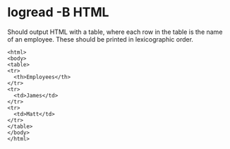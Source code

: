 logread -B HTML
===============
Should output HTML with a table, where each row in the table is the name of an employee. These should be printed in lexicographic order.

    <html>
    <body>
    <table>
    <tr>
      <th>Employees</th>
    </tr>
    <tr>
      <td>James</td>
    </tr>
    <tr>
      <td>Matt</td>
    </tr>
    </table>
    </body>
    </html>
